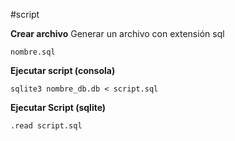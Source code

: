 #script 

**Crear archivo**
Generar un archivo con extensión sql
~~~ copy
nombre.sql
~~~

**Ejecutar script (consola)**
~~~ copy
sqlite3 nombre_db.db < script.sql
~~~

**Ejecutar Script (sqlite)**
~~~ copy
.read script.sql
~~~
